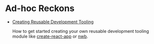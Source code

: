# Ad-hoc Reckons

* [Creating Reusable Development Tooling](/CreatingReusableDevelopmentTooling.md#creating-reusable-development-tooling)

  How to get started creating your own reusable development tooling module like [create-react-app](https://github.com/facebookincubator/create-react-app) or [nwb](https://github.com/insin/nwb).

